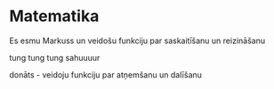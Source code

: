 # Matematika

Es esmu Markuss un veidošu funkciju par saskaitīšanu un reizināšanu

tung tung tung sahuuuur

donāts - veidoju funkciju par atņemšanu un dalīšanu
